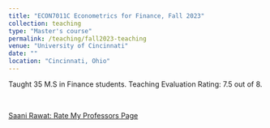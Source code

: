 ```yaml
---
title: "ECON7011C Econometrics for Finance, Fall 2023"
collection: teaching
type: "Master's course"
permalink: /teaching/fall2023-teaching
venue: "University of Cincinnati"
date: ""
location: "Cincinnati, Ohio"
---
```


Taught 35 M.S in Finance students. Teaching Evaluation Rating: 7.5 out of 8.


&nbsp;


[Saani Rawat: Rate My Professors Page](https://www.ratemyprofessors.com/professor/2956869)

<!-- Heading 1
======

Heading 2
======

Heading 3
====== -->